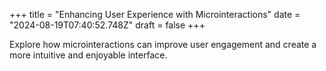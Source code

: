 +++
title = "Enhancing User Experience with Microinteractions"
date = "2024-08-19T07:40:52.748Z"
draft = false
+++

  Explore how microinteractions can improve user engagement and create a more intuitive and enjoyable interface.
        